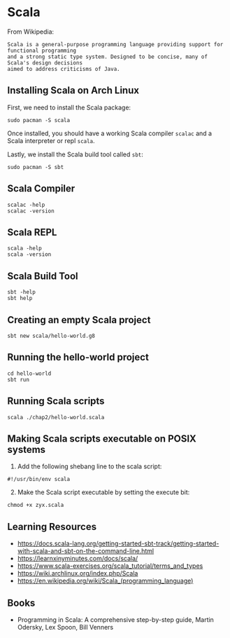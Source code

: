 # Scala

From Wikipedia:

```
Scala is a general-purpose programming language providing support for functional programming 
and a strong static type system. Designed to be concise, many of Scala's design decisions 
aimed to address criticisms of Java.
```

## Installing Scala on Arch Linux

First, we need to install the Scala package:

```
sudo pacman -S scala
```

Once installed, you should have a working Scala compiler `scalac` 
and a Scala interpreter or repl `scala`.

Lastly, we install the Scala build tool called `sbt`:

```
sudo pacman -S sbt
```

## Scala Compiler

```
scalac -help
scalac -version
```

## Scala REPL

```
scala -help
scala -version
```

## Scala Build Tool

```
sbt -help
sbt help
```

## Creating an empty Scala project

```
sbt new scala/hello-world.g8
```

## Running the hello-world project

```
cd hello-world
sbt run
```

## Running Scala scripts

```
scala ./chap2/hello-world.scala
```

## Making Scala scripts executable on POSIX systems

1) Add the following shebang line to the scala script:

```
#!/usr/bin/env scala
```

2) Make the Scala script executable by setting the execute bit:

```
chmod +x zyx.scala
```

## Learning Resources

 * https://docs.scala-lang.org/getting-started-sbt-track/getting-started-with-scala-and-sbt-on-the-command-line.html
 * https://learnxinyminutes.com/docs/scala/
 * https://www.scala-exercises.org/scala_tutorial/terms_and_types
 * https://wiki.archlinux.org/index.php/Scala
 * https://en.wikipedia.org/wiki/Scala_(programming_language)

## Books

 * Programming in Scala: A comprehensive step-by-step guide, Martin Odersky, Lex Spoon, Bill Venners

